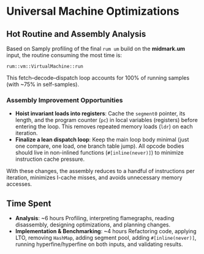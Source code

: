 # Universal Machine Optimizations

## Hot Routine and Assembly Analysis

Based on Samply profiling of the final `rum um` build on the **midmark.um** input, the routine consuming the most time is:

```
rum::vm::VirtualMachine::run
```

This fetch–decode–dispatch loop accounts for 100% of running samples (with \~75% in self-samples).

### Assembly Improvement Opportunities

- **Hoist invariant loads into registers**: Cache the `segment0` pointer, its length, and the program counter (`pc`) in local variables (registers) before entering the loop. This removes repeated memory loads (`ldr`) on each iteration.
- **Finalize a lean dispatch loop**: Keep the main loop body minimal (just one compare, one load, one branch table jump). All opcode bodies should live in non-inlined functions (`#[inline(never)]`) to minimize instruction cache pressure.

With these changes, the assembly reduces to a handful of instructions per iteration, minimizes I-cache misses, and avoids unnecessary memory accesses.

## Time Spent

* **Analysis**: \~6 hours
  Profiling, interpreting flamegraphs, reading disassembly, designing optimizations, and planning changes.
* **Implementation & Benchmarking**: \~4 hours
  Refactoring code, applying LTO, removing `HashMap`, adding segment pool, adding `#[inline(never)]`, running hyperfine/hyperfine on both inputs, and validating results.
